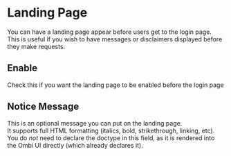 # Landing Page

You can have a landing page appear before users get to the login page.  
This is useful if you wish to have messages or disclaimers displayed before they make requests.

## Enable

Check this if you want the landing page to be enabled before the login page

## Notice Message

This is an optional message you can put on the landing page.  
It supports full HTML formatting (italics, bold, strikethrough, linking, etc).  
You do _not_ need to declare the doctype in this field, as it is rendered into the Ombi UI directly (which already declares it).

